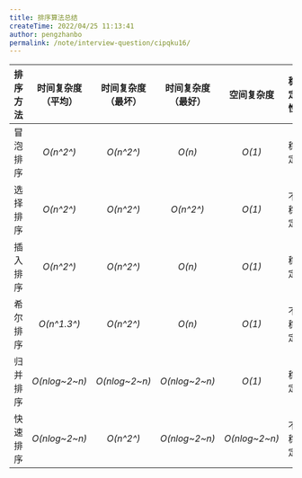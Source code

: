 ```yaml
---
title: 排序算法总结
createTime: 2022/04/25 11:13:41
author: pengzhanbo
permalink: /note/interview-question/cipqku16/
---
```


| 排序方法 | 时间复杂度（平均） | 时间复杂度（最坏） | 时间复杂度 （最好） | 空间复杂度     | 稳定性 |
| :--:    |     :--:          |     :--:         |      :--:         |    :--:       | :--:   |
| 冒泡排序 | *O(n^2^)*        |    *O(n^2^)*      |  *O(n)*           | *O(1)*        | 稳定   |
| 选择排序 | *O(n^2^)*        |    *O(n^2^)*      |  *O(n^2^)*        | *O(1)*        | 不稳定 |
| 插入排序 | *O(n^2^)*        |    *O(n^2^)*      |  *O(n)*           | *O(1)*        | 稳定   |
| 希尔排序 | *O(n^1.3^)*      |    *O(n^2^)*      |  *O(n)*           | *O(1)*        | 不稳定 |
| 归并排序 | *O(nlog~2~n)*    |    *O(nlog~2~n)*  |  *O(nlog~2~n)*    | *O(1)*        | 稳定   |
| 快速排序 | *O(nlog~2~n)*    |    *O(n^2^)*      |  *O(nlog~2~n)*    | *O(nlog~2~n)* | 不稳定 |
